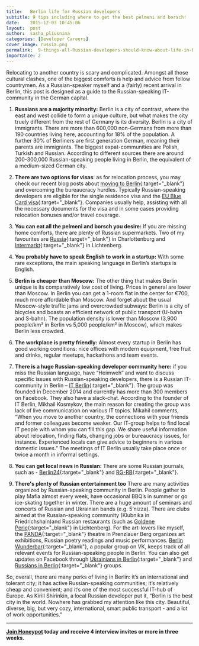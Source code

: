 ```yaml
---
title:   Berlin life for Russian developers
subtitle: 9 tips including where to get the best pelmeni and borsch!
date:    2015-12-03 10:45:06
layout:  post
author:  sasha_pliusnina
categories: [Developer Careers]
cover_image: russia.png
permalink:  9-things-all-Russian-developers-should-know-about-life-in-berlin/
importance: 2
---
```



Relocating to another country is scary and complicated.  Amongst all those cultural clashes, one of the biggest comforts is help and advice from fellow countrymen. As a Russian-speaker myself and a (fairly) recent arrival in Berlin, this post is designed as a guide to the Russian-speaking IT-community in the German capital.

<!--more--> 


1. **Russians are a majority minority:** Berlin is a city of contrast, where the east and west collide to form a unique culture, but what makes the city truely different from the rest of Germany is its diversity.  Berlin is a city of immigrants. There are more than 600,000 non-Germans from more than 190 countries living here, accounting for 18% of the population. A further 30% of Berliners are first generation German, meaning their parents are immigrants. The biggest expat-communities are Polish, Turkish and Russian. According to different sources there are around 200-300,000 Russian-speaking people living in Berlin, the equivalent of a medium-sized German city.

2. **There are two options for visas**: as for relocation process, you may check our recent blog posts about [moving to Berlin][12]{:target="_blank"} and overcoming the bureaucracy hurdles. Typically Russian-speaking developers are eligible for the single residence visa and the [EU Blue Card visa][13]{:target="_blank"}. Companies usually help, assisting with all the necessary documents for the visa and in some cases providing relocation bonuses and/or travel coverage.

3. **You can eat all the pelmeni and borsch you desire:** If you are missing home comforts, there are plenty of Russian supermarkets. Two of my favourites are [Russia][1]{:target="_blank"} in Charlottenburg and [Intermarkt][2]{:target="_blank"} in Lichtenberg.

4. **You probably have to speak English to work in a startup:** With some rare exceptions, the main speaking language in Berlin’s startups is English.

5. **Berlin is cheaper than Moscow:** The other thing that makes Berlin unique is its comparatively low cost of living. Prices in general are lower than Moscow. In Berlin you can get a 1-room flat in the center for €700, much more affordable than Moscow. And forget about the usual Moscow-style traffic jams and overcrowded subways: Berlin is a city of bicycles and boasts an efficient network of public transport (U-bahn and S-bahn). The population density is lower than Moscow (3,900 people/km² in Berlin vs 5,000 people/km²  in Moscow), which makes Berlin less crowded.

6. **The workplace is pretty friendly:** Almost every startup in Berlin has good working conditions: nice offices with modern equipment, free fruit and drinks, regular meetups, hackathons and team events.

7. **There is a huge Russian-speaking developer community here:** if you miss the Russian language, have “Heimweh” and want to discuss specific issues with Russian-speaking developers, there is a Russian IT-community in Berlin – [IT Berlin][3]{:target="_blank"}. The group was founded in December 2014 and currently has more than 300 members on Facebook. They also  have a slack-chat. According to the founder of IT Berlin, Mikhail Kosmykov, the main reason for creating the group was lack of live communication on various IT topics. Mikahil comments, “When you move to another country, the connections with your friends and former colleagues become weaker. Our IT-group helps to find local IT people with whom you can fill this gap. We share 	useful information about relocation, finding flats, changing jobs or bureaucracy issues, for instance. Experienced locals can give advice to 	beginners in various domestic issues.” The meetings of IT Berlin usually take place once or twice a month in informal settings.


8. **You can get local news in Russian:** There are some Russian journals, such as - [Berlin24][4]{:target="_blank"} and [RG-RB][5]{:target="_blank"}.

9. **There's plenty of Russian entertainment too** There are many activities organized by Russian-speaking community in Berlin. People gather to play Mafia almost every week, have occasional BBQ’s in summer or go ice-skating together in winter. There are a huge amount of seminars and concerts of Russian and Ukrainian bands (e.g. 5’nizza). There are clubs aimed at the Russian-speaking community (Klubnika in Friedrichshain)and Russian restaurants (such as [Goldene Perle][6]{:target="_blank"} in Lichtenberg). For the art-lovers like myself,  the [PANDA][7]{:target="_blank"} theatre in Prenzlauer Berg organizes art exhibitions, Russian poetry readings and music performances.   [Berlin Wunderbar][8]{:target="_blank"},  a popular group on VK, keeps track of all relevant events for Russian-speaking people in Berlin. You can also get updates on Facebook through [Ukrainians in Berlin][9]{:target="_blank"} and [Russians in Berlin][10]{:target="_blank"} groups.

So, overall, there are many perks of living in Berlin: it’s an international and tolerant city; it has active Russian-speaking communities; it’s relatively cheap and convenient; and it’s one of the most successful IT-hub of Europe. As Kirill Shirinkin, a local Russian developer put it, “Berlin is  the best city in the world. Nowhere has grabbed my attention like this city. Beautiful, diverse, big, but very cozy, international, smart public transport - and a lot of work opportunities.”

* * *

**[Join Honeypot](11) today and receive 4 interview invites or more in three weeks.**

[1]: http://www.russia-laden.de/ "Russia-Laden"
[2]: http://www.stolitschniy-berlin.de/
[3]: https://www.facebook.com/groups/itberlin/ "IT-Berlin Facebook Group"
[4]: http://berlin24.ru/ "Berlin 24"
[5]: http://www.rg-rb.de/ "RG-RB"
[6]: https://www.facebook.com/goldeneperleberlin "Golden Perle"
[7]: http://panda-theater.de/home/ "Panda Theater"
[8]: http://vk.com/berlinwunderbar "Berlin Wunderbar"
[9]: https://www.facebook.com/groups/ukrainiansinberlin/ "Ukrainians in Berlin"
[10]: https://www.facebook.com/groups/590905587627980/ "Russians in Berlin"
[11]: https://app.honeypot.io/users/sign_up?utm_source=blog&utm_medium=organic&utm_term=e&utm_content=151107&utm_campaign=dev-no
[12]: http://blog.honeypot.io/moving-to-berlin-infographic/ "Moving to Berlin Infographic"
[13]: http://blog.honeypot.io/EU-Bluecard-for-software-developers/ "Blue Card Infographic"
